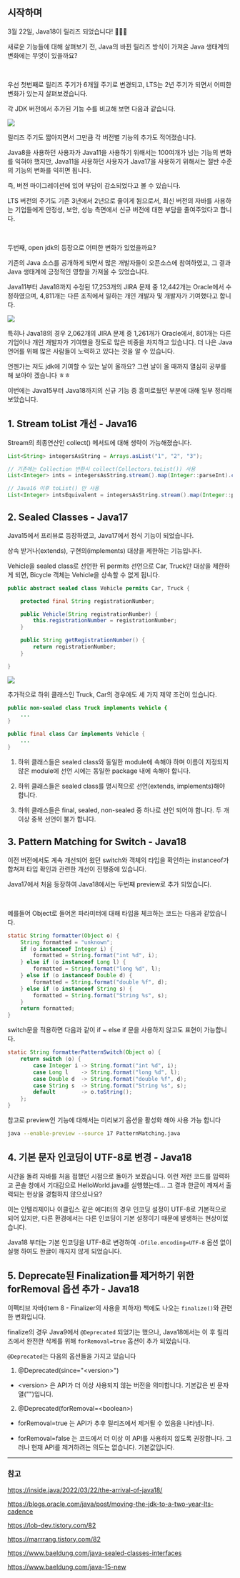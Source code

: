 ## 시작하며

3월 22일, Java18이 릴리즈 되었습니다! 👏👏👏

새로운 기능들에 대해 살펴보기 전, Java의 바뀐 릴리즈 방식이 가져온 Java 생태계의 변화에는 무엇이 있을까요?

<br>

우선 첫번째로 릴리즈 주기가 6개월 주기로 변경되고, LTS는 2년 주기가 되면서 어떠한 변화가 있는지 살펴보겠습니다.

각 JDK 버전에서 추가된 기능 수를 비교해 보면 다음과 같습니다.

![](https://img1.daumcdn.net/thumb/R1280x0/?scode=mtistory2&fname=https%3A%2F%2Fblog.kakaocdn.net%2Fdn%2FqpzJ0%2FbtrzRV5bgR3%2FI9luahsR3kpn5cp5l4ZZSK%2Fimg.jpg)

릴리즈 주기도 짧아지면서 그만큼 각 버전별 기능의 추가도 적어졌습니다.

Java8을 사용하던 사용자가 Java11을 사용하기 위해서는 100여개가 넘는 기능의 변화를 익혀야 했지만, Java11을 사용하던 사용자가 Java17을 사용하기 위해서는 절반 수준의 기능의 변화를 익히면 됩니다.

즉, 버전 마이그레이션에 있어 부담이 감소되었다고 볼 수 있습니다.

LTS 버전의 주기도 기존 3년에서 2년으로 줄이게 됨으로서, 최신 버전의 자바를 사용하는 기업들에게 안정성, 보안, 성능 측면에서 신규 버전에 대한 부담을 줄여주었다고 합니다.

<br>

두번째, open jdk의 등장으로 어떠한 변화가 있었을까요?

기존의 Java 소스를 공개하게 되면서 많은 개발자들이 오픈소스에 참여하였고, 그 결과 Java 생태계에 긍정적인 영향을 가져올 수 있었습니다.

Java11부터 Java18까지 수정된 17,253개의 JIRA 문제 중 12,442개는 Oracle에서 수정하였으며, 4,811개는 다른 조직에서 일하는 개인 개발자 및 개발자가 기여했다고 합니다.

![](https://img1.daumcdn.net/thumb/R1280x0/?scode=mtistory2&fname=https%3A%2F%2Fblog.kakaocdn.net%2Fdn%2FcNFCCP%2FbtrzWqJEUjE%2FkR5cFKGqFnVLTeb6KCm1BK%2Fimg.png)

특히나 Java18의 경우 2,062개의 JIRA 문제 중 1,261개가 Oracle에서, 801개는 다른 기업이나 개인 개발자가 기여했을 정도로 많은 비중을 차지하고 있습니다. 더 나은 Java 언어를 위해 많은 사람들이 노력하고 있다는 것을 알 수 있습니다.



언젠가는 저도 jdk에 기여할 수 있는 날이 올까요? 그런 날이 올 때까지 열심히 공부를 해 보아야 겠습니다 ㅎㅎ



이번에는 Java15부터 Java18까지의 신규 기능 중 흥미로웠던 부분에 대해 일부 정리해보았습니다.

## 1. Stream toList 개선 - Java16

Stream의 최종연산인 collect() 메서드에 대해 생략이 가능해졌습니다.
```Java
List<String> integersAsString = Arrays.asList("1", "2", "3");

// 기존에는 Collection 반환시 collect(Collectors.toList()) 사용
List<Integer> ints = integersAsString.stream().map(Integer::parseInt).collect(Collectors.toList());

// Java16 이후 toList() 만 사용
List<Integer> intsEquivalent = integersAsString.stream().map(Integer::parseInt).toList();
```

## 2. Sealed Classes - Java17

Java15에서 프리뷰로 등장하였고, Java17에서 정식 기능이 되었습니다.

상속 받거나(extends), 구현의(implements) 대상을 제한하는 기능입니다.

Vehicle을 sealed class로 선언한 뒤 permits 선언으로 Car, Truck만 대상을 제한하게 되면, Bicycle 객체는 Vehicle을 상속할 수 없게 됩니다.
```Java
public abstract sealed class Vehicle permits Car, Truck {

    protected final String registrationNumber;

    public Vehicle(String registrationNumber) {
        this.registrationNumber = registrationNumber;
    }

    public String getRegistrationNumber() {
        return registrationNumber;
    }

}
```

![](https://img1.daumcdn.net/thumb/R1280x0/?scode=mtistory2&fname=https%3A%2F%2Fblog.kakaocdn.net%2Fdn%2FbTaH4y%2FbtrzSzHELh6%2FR4IKSkTx0k0UAy6VXnEk61%2Fimg.png)

추가적으로 하위 클래스인 Truck, Car의 경우에도 세 가지 제약 조건이 있습니다.
```Java
public non-sealed class Truck implements Vehicle {
	...
}

public final class Car implements Vehicle {
	...
}
```
1) 하위 클래스들은 sealed class와 동일한 module에 속해야 하며 이름이 지정되지 않은 module에 선언 시에는 동일한 package 내에 속해야 합니다.

2) 하위 클래스들은 sealed class를 명시적으로 선언(extends, implements)해야 합니다.

3) 하위 클래스들은 final, sealed, non-sealed 중 하나로 선언 되어야 합니다. 두 개 이상 중복 선언이 불가 합니다.

## 3. Pattern Matching for Switch - Java18

이전 버전에서도 계속 개선되어 왔던 switch와 객체의 타입을 확인하는 instanceof가 합쳐져 타입 확인과 관련한 개선이 진행중에 있습니다. 

Java17에서 처음 등장하여 Java18에서는 두번째 preview로 추가 되었습니다.

<br>

예를들어 Object로 들어온 파라미터에 대해 타입을 체크하는 코드는 다음과 같았습니다.
```Java
static String formatter(Object o) {
    String formatted = "unknown";
    if (o instanceof Integer i) {
        formatted = String.format("int %d", i);
    } else if (o instanceof Long l) {
        formatted = String.format("long %d", l);
    } else if (o instanceof Double d) {
        formatted = String.format("double %f", d);
    } else if (o instanceof String s) {
        formatted = String.format("String %s", s);
    }
    return formatted;
}
```

switch문을 적용하면 다음과 같이 if ~ else if 문을 사용하지 않고도 표현이 가능합니다.
```Java
static String formatterPatternSwitch(Object o) {
    return switch (o) {
        case Integer i -> String.format("int %d", i);
        case Long l    -> String.format("long %d", l);
        case Double d  -> String.format("double %f", d);
        case String s  -> String.format("String %s", s);
        default        -> o.toString();
    };
}
```

참고로 preview인 기능에 대해서는 미리보기 옵션을 활성화 해야 사용 가능 합니다
```zsh
java --enable-preview --source 17 PatternMatching.java
```

## 4. 기본 문자 인코딩이 UTF-8로 변경 - Java18

시간을 돌려 자바를 처음 접했던 시점으로 돌아가 보겠습니다. 이런 저런 코드를 입력하고 콘솔 창에서 기대감으로 HelloWorld.java를 실행했는데... 그 결과 한글이 깨져서 출력되는 현상을 경험하지 않으셨나요?

이는 인텔리제이나 이클립스 같은 에디터의 경우 인코딩 설정이 UTF-8로 기본적으로 되어 있지만, 다른 환경에서는 다른 인코딩이 기본 설정이기 때문에 발생하는 현상이었습니다.

Java18 부터는 기본 인코딩을 UTF-8로 변경하여 `-Dfile.encoding=UTF-8` 옵션 없이 실행 하여도 한글이 깨지지 않게 되었습니다.


## 5. Deprecate된 Finalization를 제거하기 위한 forRemoval 옵션 추가 - Java18

이펙티브 자바(item 8 - Finalizer의 사용을 피하자) 책에도 나오는 `finalize()`와 관련한 변화입니다.

finalize의 경우 Java9에서 `@Deprecated` 되었기는 했으나, Java18에서는 이 후 릴리즈에서 완전한 삭제를 위해 `forRemoval=true` 옵션이 추가 되었습니다.

`@Deprecated`는 다음의 옵션들을 가지고 있습니다

1) @Deprecated(since="\<version>")

- \<version> 은 API가 더 이상 사용되지 않는 버전을 의미합니다. 기본값은 빈 문자열("")입니다.



2) @Deprecated(forRemoval=\<boolean>)

- forRemoval=true 는 API가 추후 릴리즈에서 제거될 수 있음을 나타냅니다.

- forRemoval=false 는 코드에서 더 이상 이 API를 사용하지 않도록 권장합니다. 그러나 현재 API를 제거하려는 의도는 없습니다. 기본값입니다.

---

### 참고
https://inside.java/2022/03/22/the-arrival-of-java18/

https://blogs.oracle.com/java/post/moving-the-jdk-to-a-two-year-lts-cadence

https://lob-dev.tistory.com/82

https://marrrang.tistory.com/82

https://www.baeldung.com/java-sealed-classes-interfaces

https://www.baeldung.com/java-15-new

